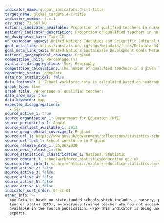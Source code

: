 ```yaml
---
indicator_name: global_indicators.4-c-1-title
target_name: global_targets.4-c-title
indicator_number: 4.c.1
csv_size: 73.567 kB
national_indicator_available: Proportion of qualified teachers in nursery, primary and secondary education
national_indicator_description: Proportion of qualified teachers in nursery, primary and secondary education in state-funded schools in England
un_designated_tier: Tier II
un_custodian_agency: United Nations Education and Scientific Cultural Organisation - Institute for Statistics (UNESCO-UIS)
goal_meta_link: https://unstats.un.org/sdgs/metadata/files/Metadata-04-0C-01.pdf 
goal_meta_link_text: United Nations Sustainable Development Goals Metadata (PDF 218 KB)
national_geographical_coverage: England
computation_units: Percentage (%)
available_disaggregations: Sex, Geography 
computation_calculations: The number of qualified teachers in a given level of education is expressed as a percentage of all (qualified and unqualified) teachers in that level of education.
reporting_status: complete
data_non_statistical: false
data_footnote: 1. School workforce data is calculated based on headcount. This means the figures may differ slightly from other figures available in the public domain which may use figures for the full time equivalent.
graph_type: line
graph_title: Percentage of qualified teachers
data_show_map: true
data_keywords: map
expected_disaggregations:
  - Sex
source_active_1: true
source_organisation_1: Department for Education (DfE)
source_periodicity_1: Annual
source_earliest_available_1: 2012
source_geographical_coverage_1: England
source_url_1: https://www.gov.uk/government/collections/statistics-school-workforce
source_url_text_1: School workforce in England
source_release_date_1: 25/06/2020
source_next_release_1: TBC
source_statistical_classification_1: National Statistic
source_contact_1: schoolworkforce.statistics@education.gov.uk
source_other_info_1: <a href="https://explore-education-statistics.service.gov.uk/methodology/school-workforce-in-england-methodolgy">School Workforce in England - methodology</a>
source_active_2: false
source_active_3: false
source_active_4: false
source_active_5: false
source_active_6: false
indicator_sort_order: 04-cc-01
other_info: >-
  <p> Data is based on state-funded schools which includes - nursery, primary, secondary, special and centrally employed schools. </p> <p> The proportion of qualified teachers includes both full and part time teachers. An unqualified teacher is either a trainee working towards qualified
  teacher status (QTS); an overseas trained teacher who has not exceeded the four years they are allowed to teach without having QTS; or an instructor who has a particular skill who can be employed for so long as a qualified teacher is not available. </p> <p> More detailed information is
  available in the source publication. </p> This indicator is being used as an approximation of the UN SDG Indicator. Where possible, we will work to identify or develop UK data to meet the global indicator specification. This indicator has been identified in collaboration with topic
  experts.
---
```

